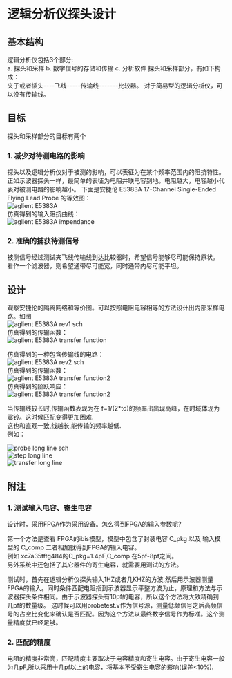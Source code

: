 # 逻辑分析仪探头设计
 
## 基本结构
  逻辑分析仪包括3个部分:   
    a. 探头和采样
    b. 数字信号的存储和传输
    c. 分析软件
  探头和采样部分，有如下构成：   
    夹子或者插头----飞线-----传输线-------比较器。 对于简易型的逻辑分析仪，可以没有传输线。

## 目标
  探头和采样部分的目标有两个  
  ### 1. 减少对待测电路的影响  
  探头以及逻辑分析仪对于被测的影响，可以表征为在某个频率范围内的阻抗特性。
  正如示波器探头一样，最简单的表征为电阻并联电容到地。电阻越大，电容越小代表对被测电路的影响越小。
  下面是安捷伦 E5383A 17-Channel Single-Ended Flying Lead Probe 的等效图：  
      ![aglient E5383A](aglient_E5383A.png)  
  仿真得到的输入阻抗曲线：  
      ![aglient E5383A impendance](aglient_E5383A_impendance.png)  
    
     
  ### 2. 准确的捕获待测信号  
  被测信号经过测试夹飞线传输线到达比较器时，希望信号能够尽可能保持原状。
  看作一个滤波器，则希望通带尽可能宽，同时通带内尽可能平坦。
   
## 设计
   观察安捷伦的隔离网络和等价图。可以按照电阻电容相等的方法设计出内部采样电路。如图  
   ![aglient E5383A rev1 sch](E5383A_rev1_sch.png)  
   仿真得到的传输函数：  
     ![aglient E5383A transfer function](E5383A_rev1_transfer_function.png)  
       
   仿真得到的一种包含传输线的电路：  
   ![aglient E5383A rev2 sch](E5383A_rev2_sch.png)  
   仿真得到的传输函数：  
 ![aglient E5383A transfer function2](E5383A_rev2_transfer_function.png)  
   仿真得到的阶跃响应：  
 ![aglient E5383A transfer function2](E5383A_rev2_step.png)  

 当传输线较长时,传输函数表现为在 f=1/(2*td)的频率出出现高峰，在时域体现为震铃。这时候匹配变得更加困难.  
 这也和直观一致,线越长,能传输的频率越低.  
 例如：

 ![probe long line sch](sch_long_line.png)  
 ![step long line](step_long_line.png)  
 ![transfer long line](transfer_long_line.png)  

## 附注
  ### 1. 测试输入电容、寄生电容
  设计时，采用FPGA作为采用设备。怎么得到FPGA的输入参数呢? 

  第一个方法是查看 FPGA的ibis模型，模型中包含了封装电容 C_pkg 以及 输入模型的 C_comp 二者相加就得到FPGA的输入电容。  
  例如 xc7a35tftg484的C_pkg=1.4pF,C_comp 在5pf-8pf之间。  
  另外系统中还包括了其它器件的寄生电容，就需要用测试的方法。
  
  测试时，首先在逻辑分析仪探头输入1HZ或者几KHZ的方波,然后用示波器测量FPGA的输入。同时条件匹配电阻指到示波器显示平整方波为止，原理和方法与示波器探头条件相同。由于示波器探头有10pf的电容，所以这个方法将大致精确到几pf的数量级。
  这时候可以用probetest.v作为信号源，测量低频信号之后高频信号的占空比变化来确认是否匹配。因为这个方法以最终数字信号作为标准。这个测量精度就已经足够。  

  ### 2. 匹配的精度
  电阻的精度非常高，匹配精度主要取决于电容精度和寄生电容。由于寄生电容一般为几pF,所以采用十几pf以上的电容，将基本不受寄生电容的影响(误差<10%).
    
    


  





  